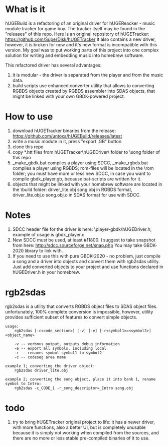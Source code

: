 # What is it

hUGEBuild is a refactoring of an original driver for hUGEReacker - music module tracker for game boy. The tracker itself may be found in the "releases" of this repo. Here is an original repository of hUGETracker: https://github.com/SuperDisk/hUGETracker It also contains a new driver, however, it is broken for now and it's new format is incompatible with this version. My goal was to put working parts of this project into one complex solution for writing and embedding music into homebrew software.

This refactored driver has several advantages:
1. it is modular - the driver is separated from the player and from the music data.
2. build scripts use enhanced converter utility that allows to converting RGBDS objects created by RGBDS assembler into SDAS objects, that might be linked with your own GBDK-powered project.

# How to use

1. download hUGETracker binaries from the release: https://github.com/untoxa/hUGEBuild/releases/latest
2. write a music modute in it, press "export .GB" button
3. clone this repo
4. copy *.htt files from hUGETracker\hUGEDriver\ folder to \song folder of this repo
5. _make_gbdk.bat compiles a player using SDCC, _make_rgbds.bat compiles a player using RGBDS; rom-files will be located in the \rom folder; you must have more or less new SDCC, in case you want to compile gbdk_player.gb, because bat-scripts are written for it.
6. objects that might be linked with your homebrew software are located in the \build folder: driver_lite.obj song.obj in RGBDS format, driver_lite.obj.o song.obj.o in SDAS format for use with SDCC.

# Notes

1. SDCC header file for the driver is here: \player-gbdk\hUGEDriver.h, example of usage is gbdk_player.c
2. New SDCC must be used, at least #11800. I suggest to take snapshot from here: http://sdcc.sourceforge.net/snap.php You may take GBDK-2020 library to link with. 
3. If you need to use this with pure GBDK-2020 - no problem, just compile a song and a driver into objects and convert them with rgb2sdas utility. Just add converted objects to your project and use functions declared in hUGEDriver.h in your homebrew.

# rgb2sdas

rgb2sdas is a utility that converts RGBDS object files to SDAS object files. unfortunately, 100% complete conversion is impossible, however, utility provides sufficient subset of features to convert simple objects.

	usage: 
		rgb2sdas [-c<code_section>] [-v] [-e] [-r<symbol1>=<symbol2>] <object_name>

		-v -- verbous output, outputs debug information
		-e -- export all symbols, including local
		-r -- renames symbol symbol1 to symbol2
		-c -- codeseg area name

	example 1; converting the driver object:
		rgb2sdas driver_lite.obj

	example 2; converting the song object, place it into bank 1, rename symbol to Intro:
		rgb2sdas -c_CODE_1 -r_song_descriptor=_Intro song.obj


# todo

1. try to bring hUGETracker original project to life: it has a newer driver, with more functions, also a better UI, but is completely unusable because it is simply not working when compiled from the sources, and there are no more or less stable pre-compiled binaries of it to use.
